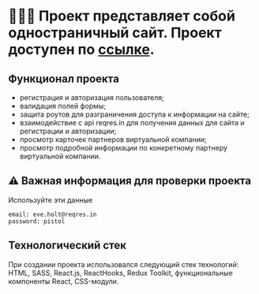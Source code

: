 # 👨🏻‍💻 Проект представляет собой одностраничный сайт. Проект доступен по [ссылке](https://site-authorization.vercel.app).

## Функционал проекта
- регистрация и авторизация пользователя;
- валидация полей формы;
- защита роутов для разграничения доступа к информации на сайте;
- взаимодействие с api reqres.in для получения данных для сайта и регистрации и авторизации;
- просмотр карточек партнеров виртуальной компании;
- просмотр подробной информации по конкретному партнеру виртуальной компании.

## ⚠️ Важная информация для проверки проекта
Используйте эти данные
```
email: eve.holt@reqres.in
password: pistol
```

## Технологический стек
При создании проекта использовался следующий стек технологий: HTML, SASS, React.js, ReactHooks, Redux Toolkit, функциональные компоненты React, CSS-модули.
